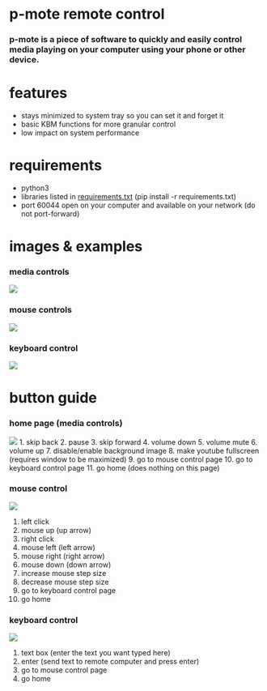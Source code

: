 # p-mote remote control
### **p-mote** is a piece of software to quickly and easily control media playing on your computer using your phone or other device.

# features
- stays minimized to system tray so you can set it and forget it
- basic KBM functions for more granular control
- low impact on system performance
# requirements
- python3
- libraries listed in [requirements.txt](https://github.com/ignpoppyseed/p-mote/blob/main/requirements.txt) (pip install -r requirements.txt)
- port 60044 open on your computer and available on your network (do not port-forward)
# images & examples
### media controls

<img src='https://i.imgur.com/CQOufAb.png'>

### mouse controls

<img src='https://i.imgur.com/FCTch9D.png'>

### keyboard control

<img src='https://i.imgur.com/qYIG8d8.png'>

# button guide 

### home page (media controls)

<img src='https://i.imgur.com/oyT0ONs.png'>
1. skip back  
2. pause  
3. skip forward  
4. volume down  
5. volume mute  
6. volume up  
7. disable/enable background image  
8. make youtube fullscreen (requires window to be maximized)  
9. go to mouse control page  
10. go to keyboard control page  
11. go home (does nothing on this page)  

### mouse control

<img src='https://i.imgur.com/P98Arfx.png'>

1. left click  
2. mouse up (up arrow)  
3. right click  
4. mouse left (left arrow)  
5. mouse right (right arrow)  
6. mouse down (down arrow)  
7. increase mouse step size  
8. decrease mouse step size  
9. go to keyboard control page  
10. go home  

### keyboard control

<img src='https://i.imgur.com/kM3kPY7.png'>

1. text box (enter the text you want typed here)  
2. enter (send text to remote computer and press enter)  
3. go to mouse control page  
4. go home  
